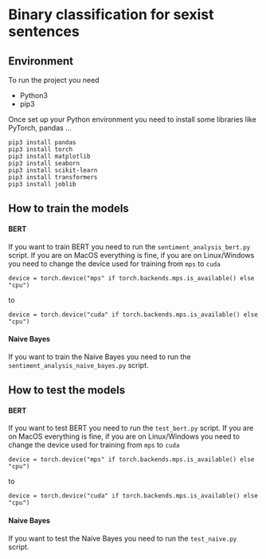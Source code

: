 # Binary classification for sexist sentences

## Environment
To run the project you need
- Python3
- pip3

Once set up your Python environment you need to install some libraries like PyTorch, pandas ...
```
pip3 install pandas
pip3 install torch
pip3 install matplotlib
pip3 install seaborn
pip3 install scikit-learn
pip3 install transformers
pip3 install joblib
```
## How to train the models

#### BERT
If you want to train BERT you need to run the `sentiment_analysis_bert.py` script.
If you are on MacOS everything is fine, if you are on Linux/Windows you need to change the device used for training from `mps` to `cuda`
```
device = torch.device("mps" if torch.backends.mps.is_available() else "cpu")
```
to
```
device = torch.device("cuda" if torch.backends.mps.is_available() else "cpu")
```

#### Naive Bayes
If you want to train the Naive Bayes you need to run the `sentiment_analysis_naive_bayes.py` script.

## How to test the models

#### BERT
If you want to test BERT you need to run the `test_bert.py` script.
If you are on MacOS everything is fine, if you are on Linux/Windows you need to change the device used for training from `mps` to `cuda`
```
device = torch.device("mps" if torch.backends.mps.is_available() else "cpu")
```
to
```
device = torch.device("cuda" if torch.backends.mps.is_available() else "cpu")
```

#### Naive Bayes
If you want to test the Naive Bayes you need to run the `test_naive.py` script.
